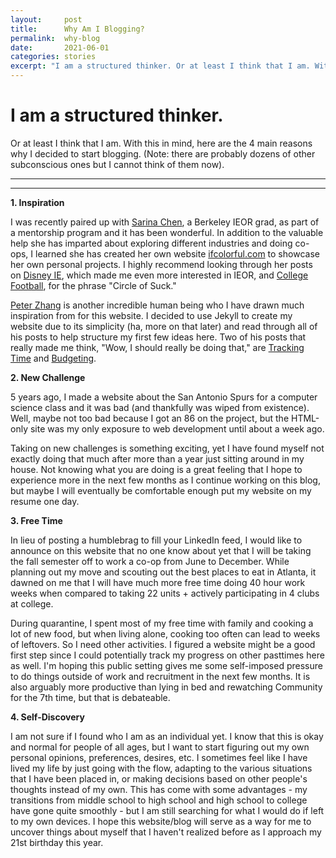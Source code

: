 ```yaml
---
layout:     post
title:      Why Am I Blogging?
permalink:  why-blog
date:       2021-06-01
categories: stories
excerpt: "I am a structured thinker. Or at least I think that I am. With this in mind, here are the 4 main reasons why I decided to start blogging. (Note: there are probably dozens of other subconscious ones but I cannot..."
---
```


# I am a structured thinker.

Or at least I think that I am. With this in mind, here are the 4 main reasons why I decided to start blogging. (Note: there are probably dozens of other subconscious ones but I cannot think of them now).

---
---
<p></p>

**1. Inspiration**

I was recently paired up with [Sarina Chen](https://www.linkedin.com/in/sarinachen/), a Berkeley IEOR grad, as part of a mentorship program and it has been wonderful. In addition to the valuable help she has imparted about exploring different industries and doing co-ops, I learned she has created her own website [ifcolorful.com](https://ifcolorful.com) to showcase her own personal projects. I highly recommend looking through her posts on [Disney IE](https://ifcolorful.com/theme-park-infographics/), which made me even more interested in IEOR, and [College Football](https://ifcolorful.com/college-football/), for the phrase "Circle of Suck."

[Peter Zhang](https://www.linkedin.com/in/pjz) is another incredible human being who I have drawn much inspiration from for this website. I decided to use Jekyll to create my website due to its simplicity (ha, more on that later) and read through all of his posts to help structure my first few ideas here. Two of his posts that really made me think, "Wow, I should really be doing that," are [Tracking Time](https://peterzhang.info/time-tracking) and [Budgeting](https://peterzhang.info/budgeting).

**2. New Challenge**

5 years ago, I made a website about the San Antonio Spurs for a computer science class and it was bad (and thankfully was wiped from existence). Well, maybe not too bad because I got an 86 on the project, but the HTML-only site was my only exposure to web development until about a week ago.

Taking on new challenges is something exciting, yet I have found myself not exactly doing that much after more than a year just sitting around in my house. Not knowing what you are doing is a great feeling that I hope to experience more in the next few months as I continue working on this blog, but maybe I will eventually be comfortable enough put my website on my resume one day.

**3. Free Time**

In lieu of posting a humblebrag to fill your LinkedIn feed, I would like to announce on this website that no one know about yet that I will be taking the fall semester off to work a co-op from June to December. While planning out my move and scouting out the best places to eat in Atlanta, it dawned on me that I will have much more free time doing 40 hour work weeks when compared to taking 22 units + actively participating in 4 clubs at college.

During quarantine, I spent most of my free time with family and cooking a lot of new food, but when living alone, cooking too often can lead to weeks of leftovers. So I need other activities. I figured a website might be a good first step since I could potentially track my progress on other pasttimes here as well. I'm hoping this public setting gives me some self-imposed pressure to do things outside of work and recruitment in the next few months. It is also arguably more productive than lying in bed and rewatching Community for the 7th time, but that is debateable.

**4. Self-Discovery**

I am not sure if I found who I am as an individual yet. I know that this is okay and normal for people of all ages, but I want to start figuring out my own personal opinions, preferences, desires, etc. I sometimes feel like I have lived my life by just going with the flow, adapting to the various situations that I have been placed in, or making decisions based on other people's thoughts instead of my own. This has come with some advantages - my transitions from middle school to high school and high school to college have gone quite smoothly - but I am still searching for what I would do if left to my own devices. I hope this website/blog will serve as a way for me to uncover things about myself that I haven't realized before as I approach my 21st birthday this year.